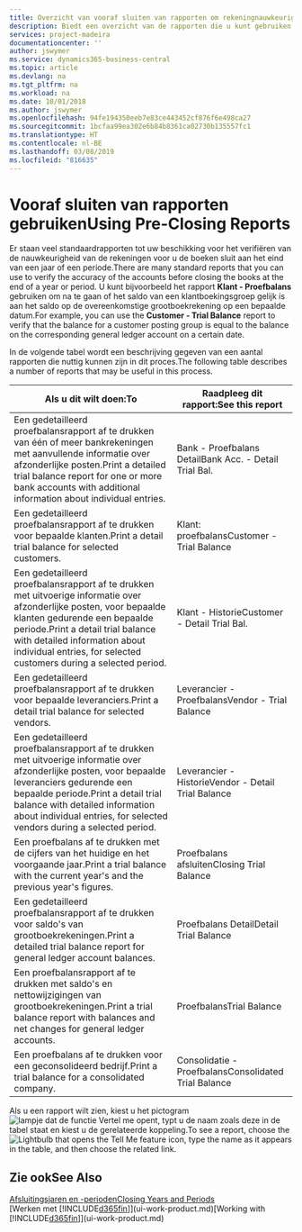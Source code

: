 ```yaml
---
title: Overzicht van vooraf sluiten van rapporten om rekeningnauwkeurigheid te verifiëren | Microsoft Docs
description: Biedt een overzicht van de rapporten die u kunt gebruiken om de nauwkeurigheid te verifiëren van rekeningen voordat de boeken worden gesloten aan het eind van een jaar of een periode.
services: project-madeira
documentationcenter: ''
author: jswymer
ms.service: dynamics365-business-central
ms.topic: article
ms.devlang: na
ms.tgt_pltfrm: na
ms.workload: na
ms.date: 10/01/2018
ms.author: jswymer
ms.openlocfilehash: 94fe194350eeb7e83ce443452cf876f6e498ca27
ms.sourcegitcommit: 1bcfaa99ea302e6b84b8361ca02730b135557fc1
ms.translationtype: HT
ms.contentlocale: nl-BE
ms.lasthandoff: 03/08/2019
ms.locfileid: "816635"
---
```

# <a name="using-pre-closing-reports"></a><span data-ttu-id="416af-103">Vooraf sluiten van rapporten gebruiken</span><span class="sxs-lookup"><span data-stu-id="416af-103">Using Pre-Closing Reports</span></span>
<span data-ttu-id="416af-104">Er staan veel standaardrapporten tot uw beschikking voor het verifiëren van de nauwkeurigheid van de rekeningen voor u de boeken sluit aan het eind van een jaar of een periode.</span><span class="sxs-lookup"><span data-stu-id="416af-104">There are many standard reports that you can use to verify the accuracy of the accounts before closing the books at the end of a year or period.</span></span> <span data-ttu-id="416af-105">U kunt bijvoorbeeld het rapport **Klant - Proefbalans** gebruiken om na te gaan of het saldo van een klantboekingsgroep gelijk is aan het saldo op de overeenkomstige grootboekrekening op een bepaalde datum.</span><span class="sxs-lookup"><span data-stu-id="416af-105">For example, you can use the **Customer - Trial Balance** report to verify that the balance for a customer posting group is equal to the balance on the corresponding general ledger account on a certain date.</span></span>

<span data-ttu-id="416af-106">In de volgende tabel wordt een beschrijving gegeven van een aantal rapporten die nuttig kunnen zijn in dit proces.</span><span class="sxs-lookup"><span data-stu-id="416af-106">The following table describes a number of reports that may be useful in this process.</span></span>

| <span data-ttu-id="416af-107">Als u dit wilt doen:</span><span class="sxs-lookup"><span data-stu-id="416af-107">To</span></span> | <span data-ttu-id="416af-108">Raadpleeg dit rapport:</span><span class="sxs-lookup"><span data-stu-id="416af-108">See this report</span></span> |
| --- | --- |
| <span data-ttu-id="416af-109">Een gedetailleerd proefbalansrapport af te drukken van één of meer bankrekeningen met aanvullende informatie over afzonderlijke posten.</span><span class="sxs-lookup"><span data-stu-id="416af-109">Print a detailed trial balance report for one or more bank accounts with additional information about individual entries.</span></span> |<span data-ttu-id="416af-110">Bank - Proefbalans Detail</span><span class="sxs-lookup"><span data-stu-id="416af-110">Bank Acc. - Detail Trial Bal.</span></span> |
| <span data-ttu-id="416af-111">Een gedetailleerd proefbalansrapport af te drukken voor bepaalde klanten.</span><span class="sxs-lookup"><span data-stu-id="416af-111">Print a detail trial balance for selected customers.</span></span> |<span data-ttu-id="416af-112">Klant: proefbalans</span><span class="sxs-lookup"><span data-stu-id="416af-112">Customer - Trial Balance</span></span> |
| <span data-ttu-id="416af-113">Een gedetailleerd proefbalansrapport af te drukken met uitvoerige informatie over afzonderlijke posten, voor bepaalde klanten gedurende een bepaalde periode.</span><span class="sxs-lookup"><span data-stu-id="416af-113">Print a detail trial balance with detailed information about individual entries, for selected customers during a selected period.</span></span> |<span data-ttu-id="416af-114">Klant - Historie</span><span class="sxs-lookup"><span data-stu-id="416af-114">Customer - Detail Trial Bal.</span></span> |
| <span data-ttu-id="416af-115">Een gedetailleerd proefbalansrapport af te drukken voor bepaalde leveranciers.</span><span class="sxs-lookup"><span data-stu-id="416af-115">Print a detail trial balance for selected vendors.</span></span> |<span data-ttu-id="416af-116">Leverancier - Proefbalans</span><span class="sxs-lookup"><span data-stu-id="416af-116">Vendor - Trial Balance</span></span> |
| <span data-ttu-id="416af-117">Een gedetailleerd proefbalansrapport af te drukken met uitvoerige informatie over afzonderlijke posten, voor bepaalde leveranciers gedurende een bepaalde periode.</span><span class="sxs-lookup"><span data-stu-id="416af-117">Print a detail trial balance with detailed information about individual entries, for selected vendors during a selected period.</span></span> |<span data-ttu-id="416af-118">Leverancier - Historie</span><span class="sxs-lookup"><span data-stu-id="416af-118">Vendor - Detail Trial Balance</span></span> |
| <span data-ttu-id="416af-119">Een proefbalans af te drukken met de cijfers van het huidige en het voorgaande jaar.</span><span class="sxs-lookup"><span data-stu-id="416af-119">Print a trial balance with the current year's and the previous year's figures.</span></span> |<span data-ttu-id="416af-120">Proefbalans afsluiten</span><span class="sxs-lookup"><span data-stu-id="416af-120">Closing Trial Balance</span></span> |
| <span data-ttu-id="416af-121">Een gedetailleerd proefbalansrapport af te drukken voor saldo's van grootboekrekeningen.</span><span class="sxs-lookup"><span data-stu-id="416af-121">Print a detailed trial balance report for general ledger account balances.</span></span> |<span data-ttu-id="416af-122">Proefbalans Detail</span><span class="sxs-lookup"><span data-stu-id="416af-122">Detail Trial Balance</span></span> |
| <span data-ttu-id="416af-123">Een proefbalansrapport af te drukken met saldo's en nettowijzigingen van grootboekrekeningen.</span><span class="sxs-lookup"><span data-stu-id="416af-123">Print a trial balance report with balances and net changes for general ledger accounts.</span></span> |<span data-ttu-id="416af-124">Proefbalans</span><span class="sxs-lookup"><span data-stu-id="416af-124">Trial Balance</span></span> |
| <span data-ttu-id="416af-125">Een proefbalans af te drukken voor een geconsolideerd bedrijf.</span><span class="sxs-lookup"><span data-stu-id="416af-125">Print a trial balance for a consolidated company.</span></span> |<span data-ttu-id="416af-126">Consolidatie - Proefbalans</span><span class="sxs-lookup"><span data-stu-id="416af-126">Consolidated Trial Balance</span></span> |

<span data-ttu-id="416af-127">Als u een rapport wilt zien, kiest u het pictogram ![lampje dat de functie Vertel me opent](media/ui-search/search_small.png "Vertel me wat u wilt doen"), typt u de naam zoals deze in de tabel staat en kiest u de gerelateerde koppeling.</span><span class="sxs-lookup"><span data-stu-id="416af-127">To see a report, choose the ![Lightbulb that opens the Tell Me feature](media/ui-search/search_small.png "Tell me what you want to do") icon, type the name as it appears in the table, and then choose the related link.</span></span>

## <a name="see-also"></a><span data-ttu-id="416af-128">Zie ook</span><span class="sxs-lookup"><span data-stu-id="416af-128">See Also</span></span>
[<span data-ttu-id="416af-129">Afsluitingsjaren en -perioden</span><span class="sxs-lookup"><span data-stu-id="416af-129">Closing Years and Periods</span></span>](year-close-years-periods.md)  
<span data-ttu-id="416af-130">[Werken met [!INCLUDE[d365fin](includes/d365fin_md.md)]](ui-work-product.md)</span><span class="sxs-lookup"><span data-stu-id="416af-130">[Working with [!INCLUDE[d365fin](includes/d365fin_md.md)]](ui-work-product.md)</span></span>


